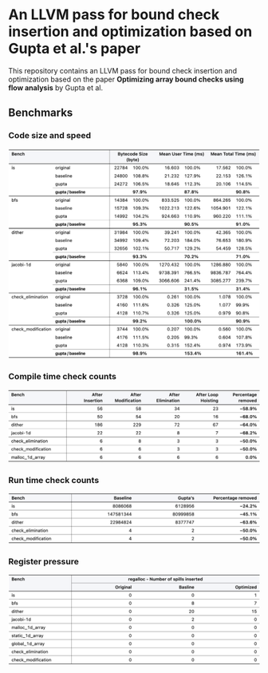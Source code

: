 # An LLVM pass for bound check insertion and optimization based on Gupta et al.'s paper

This repository contains an LLVM pass for bound check insertion and optimization based on the paper **Optimizing array bound checks using flow analysis** by Gupta et al. 

## Benchmarks

### Code size and speed 

![Code size and speed](./report_data/CodeSizeAndSpeed.png)

### Compile time check counts

![Compile time check counts](./report_data/CompileTimeCheckCount.png)

### Run time check counts

![Run time check counts](./report_data/RuntimeCheckCount.png)

### Register pressure

![Register pressure](./report_data/RegisterSpill.png)